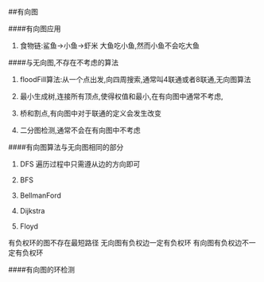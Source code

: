 ##有向图

####有向图应用
1. 食物链:鲨鱼->小鱼->虾米
大鱼吃小鱼,然而小鱼不会吃大鱼

####与无向图,不存在不考虑的算法
1. floodFill算法:从一个点出发,向四周搜索,通常叫4联通或者8联通,无向图算法

2. 最小生成树,连接所有顶点,使得权值和最小,在有向图中通常不考虑,

3. 桥和割点,有向图中对于联通的定义会发生改变

4. 二分图检测,通常不会在有向图中不考虑

####有向图算法与无向图相同的部分
1. DFS 遍历过程中只需遵从边的方向即可

2. BFS 

3. BellmanFord

4. Dijkstra

5. Floyd

有负权环的图不存在最短路径
无向图有负权边一定有负权环
有向图有负权边不一定有负权环

####有向图的环检测


